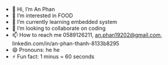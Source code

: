 - 👋 Hi, I’m An Phan
- 👀 I’m interested in FOOD
- 🌱 I’m currently learning embedded system
- 💞️ I’m looking to collaborate on coding
- 📫 How to reach me 0589126211, an.phan19202@gmail.com, linkedin.com/in/an-phan-thanh-8133b8295
- 😄 Pronouns: he he
- ⚡ Fun fact: 1 minus = 60 seconds 

<!---
hcmut-An-Phan/hcmut-An-Phan is a ✨ special ✨ repository because its `README.md` (this file) appears on your GitHub profile.
You can click the Preview link to take a look at your changes.
--->
